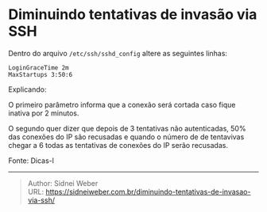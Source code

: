 # Diminuindo tentativas de invasão via SSH

Dentro do arquivo `/etc/ssh/sshd_config` altere as seguintes linhas:

```shell
LoginGraceTime 2m
MaxStartups 3:50:6
```  

Explicando:

O primeiro parâmetro informa que a conexão será cortada caso fique inativa por 2 minutos.

O segundo quer dizer que depois de 3 tentativas não autenticadas, 50% das conexões do IP são recusadas e quando o número de de tentavivas chegar a 6 todas as tentativas de conexões do IP serão recusadas.

Fonte: Dicas-l

---

> Author: Sidnei Weber  
> URL: https://sidneiweber.com.br/diminuindo-tentativas-de-invasao-via-ssh/  

